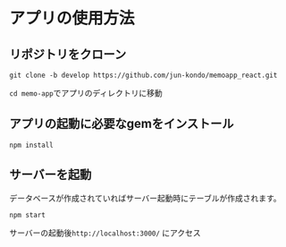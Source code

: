 # アプリの使用方法
## リポジトリをクローン
```
git clone -b develop https://github.com/jun-kondo/memoapp_react.git
```
`cd memo-app`でアプリのディレクトリに移動
## アプリの起動に必要なgemをインストール
```
npm install
```
## サーバーを起動
データベースが作成されていればサーバー起動時にテーブルが作成されます。
```
npm start
```
サーバーの起動後`http://localhost:3000/` にアクセス

